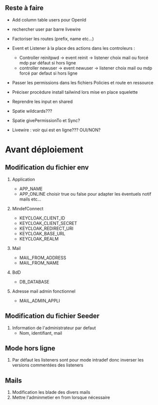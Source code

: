 ## Reste à faire
- Add column table users pour OpenId

- rechercher user par barre livewire

- Factoriser les routes (prefix, name etc...)

- Event et Listener à la place des actions dans les controleurs :
	- Controller reinitpwd -> event reinit -> listener choix mail ou forcé mdp par défaut si hors ligne
	- controller newuser -> event newuser -> listener choix mail ou mdp forcé par defaut si hors ligne

- Passer les permissions dans les fichiers Policies et route en ressource

- Préciser procèdure install tailwind lors mise en place squelette

- Reprendre les input en shared

- Spatie wildcards??? 

- Spatie givePermissionTo et Sync?

- Livewire : voir qui est en ligne??? OUI/NON?

# Avant déploiement

## Modification du fichier env

1. Application
    - APP_NAME  
    - APP_ONLINE choisir true ou false pour adapter les éventuels notif mails etc...

2. MindefConnect
    - KEYCLOAK_CLIENT_ID
    - KEYCLOAK_CLIENT_SECRET
    - KEYCLOAK_REDIRECT_URI
    - KEYCLOAK_BASE_URL
    - KEYCLOAK_REALM

3. Mail
    - MAIL_FROM_ADDRESS
    - MAIL_FROM_NAME

4. BdD
    - DB_DATABASE

5. Adresse mail admin fonctionnel
    - MAIL_ADMIN_APPLI

## Modification du fichier Seeder

1. Information de l'administrateur par defaut
    - Nom, identifiant, mail

## Mode hors ligne

1. Par défaut les listeners sont pour mode intradef donc inverser les versions commentées des listeners

## Mails

1. Modification les blade des divers mails
2. Mettre l'adminmetier en from lorsque nécessaire
